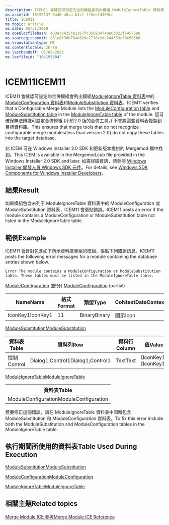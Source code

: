 ```yaml
---
description: ICEM11 會確認可設定的合併模組會列出模組 ModuleIgnoreTable 資料表中的 ModuleConfiguration 資料表和 ModuleSubstitution 資料表。
ms.assetid: f0199137-0a40-40ca-b3cf-ff8eef4309cc
title: ICEM11
ms.topic: article
ms.date: 05/31/2018
ms.openlocfilehash: 403a36435ce2367fc356934740e6d022f5457698
ms.sourcegitcommit: 831e8f3db78ab820e1710cede244553c70e50500
ms.translationtype: MT
ms.contentlocale: zh-TW
ms.lasthandoff: 01/08/2021
ms.locfileid: "104193684"
---
```

# <a name="icem11"></a><span data-ttu-id="d9deb-103">ICEM11</span><span class="sxs-lookup"><span data-stu-id="d9deb-103">ICEM11</span></span>

<span data-ttu-id="d9deb-104">ICEM11 會確認可設定的合併模組會列出模組[ModuleIgnoreTable 資料表](moduleignoretable-table.md)中的[ModuleConfiguration 資料表](moduleconfiguration-table.md)和[ModuleSubstitution 資料表](modulesubstitution-table.md)。</span><span class="sxs-lookup"><span data-stu-id="d9deb-104">ICEM11 verifies that a Configurable Merge Module lists the [ModuleConfiguration table](moduleconfiguration-table.md) and [ModuleSubstitution table](modulesubstitution-table.md) in the [ModuleIgnoreTable table](moduleignoretable-table.md) of the module.</span></span> <span data-ttu-id="d9deb-105">這可確保無法辨識可設定合併模組 (小於2.0 版的合併工具，) 不會將這些資料表複製到目標資料庫。</span><span class="sxs-lookup"><span data-stu-id="d9deb-105">This ensures that merge tools that do not recognize configurable merge modules(less than version 2.0) do not copy these tables into the target database.</span></span>

<span data-ttu-id="d9deb-106">此 ICEM 可在 Windows Installer 2.0 SDK 和更新版本提供的 Mergemod 檔中找到。</span><span class="sxs-lookup"><span data-stu-id="d9deb-106">This ICEM is available in the Mergemod.cub file provided in the Windows Installer 2.0 SDK and later.</span></span> <span data-ttu-id="d9deb-107">如需詳細資訊，請參閱 [Windows Installer 開發人員 Windows SDK 元件](platform-sdk-components-for-windows-installer-developers.md)。</span><span class="sxs-lookup"><span data-stu-id="d9deb-107">For details, see [Windows SDK Components for Windows Installer Developers](platform-sdk-components-for-windows-installer-developers.md).</span></span>

## <a name="result"></a><span data-ttu-id="d9deb-108">結果</span><span class="sxs-lookup"><span data-stu-id="d9deb-108">Result</span></span>

<span data-ttu-id="d9deb-109">如果模組包含未列于 ModuleIgnoreTable 資料表中的 ModuleConfiguration 或 ModuleSubstitution 資料表，ICEM11 會張貼錯誤。</span><span class="sxs-lookup"><span data-stu-id="d9deb-109">ICEM11 posts an error if the module contains a ModuleConfiguration or ModuleSubstitution table not listed in the ModuleIgnoreTable table.</span></span>

## <a name="example"></a><span data-ttu-id="d9deb-110">範例</span><span class="sxs-lookup"><span data-stu-id="d9deb-110">Example</span></span>

<span data-ttu-id="d9deb-111">ICEM11 會針對包含如下所示資料庫專案的模組，張貼下列錯誤訊息。</span><span class="sxs-lookup"><span data-stu-id="d9deb-111">ICEM11 posts the following error messages for a module containing the database entries shown below.</span></span>

``` syntax
Error The module contains a ModuleConfiguration or ModuleSubstitution 
table. These tables must be listed in the ModuleIgnoreTable table.
```

<span data-ttu-id="d9deb-112">[ModuleConfiguration](moduleconfiguration-table.md) (部分) </span><span class="sxs-lookup"><span data-stu-id="d9deb-112">[ModuleConfiguration](moduleconfiguration-table.md) (partial)</span></span>



| <span data-ttu-id="d9deb-113">Name</span><span class="sxs-lookup"><span data-stu-id="d9deb-113">Name</span></span>     | <span data-ttu-id="d9deb-114">格式</span><span class="sxs-lookup"><span data-stu-id="d9deb-114">Format</span></span> | <span data-ttu-id="d9deb-115">類型</span><span class="sxs-lookup"><span data-stu-id="d9deb-115">Type</span></span>   | <span data-ttu-id="d9deb-116">CoNtextData</span><span class="sxs-lookup"><span data-stu-id="d9deb-116">ContextData</span></span> | <span data-ttu-id="d9deb-117">DefaultValue</span><span class="sxs-lookup"><span data-stu-id="d9deb-117">DefaultValue</span></span> |
|----------|--------|--------|-------------|--------------|
| <span data-ttu-id="d9deb-118">IconKey1</span><span class="sxs-lookup"><span data-stu-id="d9deb-118">IconKey1</span></span> | <span data-ttu-id="d9deb-119">1</span><span class="sxs-lookup"><span data-stu-id="d9deb-119">1</span></span>      | <span data-ttu-id="d9deb-120">Binary</span><span class="sxs-lookup"><span data-stu-id="d9deb-120">Binary</span></span> | <span data-ttu-id="d9deb-121">圖示</span><span class="sxs-lookup"><span data-stu-id="d9deb-121">Icon</span></span>        | <span data-ttu-id="d9deb-122">DefaultIcon</span><span class="sxs-lookup"><span data-stu-id="d9deb-122">DefaultIcon</span></span>  |



 

[<span data-ttu-id="d9deb-123">ModuleSubstitution</span><span class="sxs-lookup"><span data-stu-id="d9deb-123">ModuleSubstitution</span></span>](modulesubstitution-table.md)



| <span data-ttu-id="d9deb-124">資料表</span><span class="sxs-lookup"><span data-stu-id="d9deb-124">Table</span></span>   | <span data-ttu-id="d9deb-125">資料列</span><span class="sxs-lookup"><span data-stu-id="d9deb-125">Row</span></span>              | <span data-ttu-id="d9deb-126">資料行</span><span class="sxs-lookup"><span data-stu-id="d9deb-126">Column</span></span> | <span data-ttu-id="d9deb-127">值</span><span class="sxs-lookup"><span data-stu-id="d9deb-127">Value</span></span>        |
|---------|------------------|--------|--------------|
| <span data-ttu-id="d9deb-128">控制</span><span class="sxs-lookup"><span data-stu-id="d9deb-128">Control</span></span> | <span data-ttu-id="d9deb-129">Dialog1;Control1</span><span class="sxs-lookup"><span data-stu-id="d9deb-129">Dialog1;Control1</span></span> | <span data-ttu-id="d9deb-130">Text</span><span class="sxs-lookup"><span data-stu-id="d9deb-130">Text</span></span>   | <span data-ttu-id="d9deb-131">\[IconKey1\]</span><span class="sxs-lookup"><span data-stu-id="d9deb-131">\[IconKey1\]</span></span> |



 

[<span data-ttu-id="d9deb-132">ModuleIgnoreTable</span><span class="sxs-lookup"><span data-stu-id="d9deb-132">ModuleIgnoreTable</span></span>](moduleignoretable-table.md)



| <span data-ttu-id="d9deb-133">資料表</span><span class="sxs-lookup"><span data-stu-id="d9deb-133">Table</span></span>               |
|---------------------|
| <span data-ttu-id="d9deb-134">ModuleConfiguration</span><span class="sxs-lookup"><span data-stu-id="d9deb-134">ModuleConfiguration</span></span> |



 

<span data-ttu-id="d9deb-135">若要修正這個錯誤，請在 ModuleIgnoreTable 資料表中同時包含 ModuleSubstitution 和 ModuleConfiguration 資料表。</span><span class="sxs-lookup"><span data-stu-id="d9deb-135">To fix this error include both the ModuleSubstitution and ModuleConfiguration tables in the ModuleIgnoreTable table.</span></span>

## <a name="table-used-during-execution"></a><span data-ttu-id="d9deb-136">執行期間所使用的資料表</span><span class="sxs-lookup"><span data-stu-id="d9deb-136">Table Used During Execution</span></span>

[<span data-ttu-id="d9deb-137">ModuleSubstitution</span><span class="sxs-lookup"><span data-stu-id="d9deb-137">ModuleSubstitution</span></span>](modulesubstitution-table.md)

[<span data-ttu-id="d9deb-138">ModuleConfiguration</span><span class="sxs-lookup"><span data-stu-id="d9deb-138">ModuleConfiguration</span></span>](moduleconfiguration-table.md)

[<span data-ttu-id="d9deb-139">ModuleIgnoreTable</span><span class="sxs-lookup"><span data-stu-id="d9deb-139">ModuleIgnoreTable</span></span>](moduleignoretable-table.md)

## <a name="related-topics"></a><span data-ttu-id="d9deb-140">相關主題</span><span class="sxs-lookup"><span data-stu-id="d9deb-140">Related topics</span></span>

<dl> <dt>

[<span data-ttu-id="d9deb-141">Merge Module ICE 參考</span><span class="sxs-lookup"><span data-stu-id="d9deb-141">Merge Module ICE Reference</span></span>](merge-module-ice-reference.md)
</dt> </dl>

 

 



